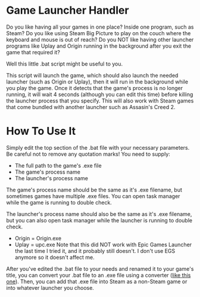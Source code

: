 # Game Launcher Handler
Do you like having all your games in one place? Inside one program, such as Steam?
Do you like using Steam Big Picture to play on the couch where the keyboard and mouse is out of reach?
Do you NOT like having other launcher programs like Uplay and Origin running in the background after you exit the game that required it?

Well this little .bat script might be useful to you.

This script will launch the game, which should also launch the needed launcher (such as Origin or Uplay), then it will run in the background while you play the game. Once it detects that the game's process is no longer running, it will wait 4 seconds (although you can edit this time) before killing the launcher process that you specify. This will also work with Steam games that come bundled with another launcher such as Assasin's Creed 2.


# How To Use It
Simply edit the top section of the .bat file with your necessary parameters. Be careful not to remove any quotation marks! 
You need to supply: 
* The full path to the game's .exe file
* The game's process name
* The launcher's process name

The game's process name should be the same as it's .exe filename, but sometimes games have multiple .exe files. You can open task manager while the game is running to double check.

The launcher's process name should also be the same as it's .exe filename, but you can also open task manager while the launcher is running to double check.
* Origin = Origin.exe
* Uplay = upc.exe
Note that this did NOT work with Epic Games Launcher the last time I tried it, and it probably still doesn't. I don't use EGS anymore so it doesn't affect me.

After you've edited the .bat file to your needs and renamed it to your game's title, you can convert your .bat file to an .exe file using a converter ([like this one](https://www.majorgeeks.com/files/details/bat_to_exe_converter.html)). Then, you can add that .exe file into Steam as a non-Steam game or into whatever launcher you choose.
